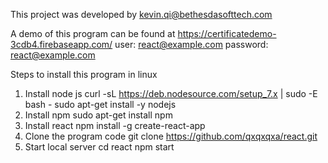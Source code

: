 This project was developed by kevin.qi@bethesdasofttech.com

A demo of this program can be found at https://certificatedemo-3cdb4.firebaseapp.com/
user: react@example.com
password: react@example.com

Steps to install this program in linux
1. Install node js
curl -sL https://deb.nodesource.com/setup_7.x | sudo -E bash -
sudo apt-get install -y nodejs
2. Install npm
sudo apt-get install npm
3. Install react
npm install -g create-react-app
4. Clone the program code
git clone https://github.com/qxqxqxa/react.git
5. Start local server
cd react
npm start